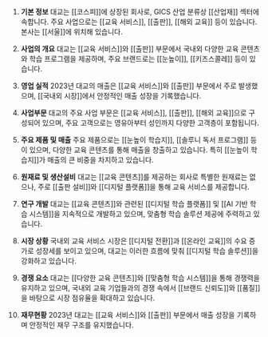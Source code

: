 1. **기본 정보**
대교는 [[코스피]]에 상장된 회사로, GICS 산업 분류상 [[산업재]] 섹터에 속합니다. 주요 사업으로는 [[교육 서비스]], [[출판]], [[해외 교육]] 등이 있습니다. 본사는 [[서울]]에 위치해 있습니다.

2. **사업의 개요**
대교는 [[교육 서비스]]와 [[출판]] 부문에서 국내외 다양한 교육 콘텐츠와 학습 프로그램을 제공하며, 주요 브랜드로는 [[눈높이]], [[키즈스콜레]] 등이 있습니다.

3. **영업 실적**
2023년 대교의 매출은 [[교육 서비스]]와 [[출판]] 부문에서 주로 발생했으며, [[국내외 시장]]에서 안정적인 매출 성장을 기록했습니다.

4. **사업부문**
대교의 주요 사업 부문은 [[교육 서비스]], [[출판]], [[해외 교육]]으로 구성되어 있으며, 주요 고객으로는 영유아부터 성인까지 다양한 고객층이 포함됩니다.

5. **주요 제품 및 매출**
주요 제품으로는 [[눈높이 학습지]], [[솔루니 독서 프로그램]] 등이 있으며, 다양한 교육 콘텐츠를 통해 매출을 창출하고 있습니다. 특히 [[눈높이 학습지]]가 매출의 큰 비중을 차지하고 있습니다.

6. **원재료 및 생산설비**
대교는 [[교육 콘텐츠]]를 제공하는 회사로 특별한 원재료는 없으나, 주로 [[출판 설비]]와 [[디지털 플랫폼]]을 통해 교육 서비스를 제공합니다.

7. **연구 개발**
대교는 [[교육 콘텐츠]]와 관련된 [[디지털 학습 플랫폼]] 및 [[AI 기반 학습 시스템]]을 지속적으로 개발하고 있으며, 맞춤형 학습 솔루션 제공에 주력하고 있습니다.

8. **시장 상황**
국내외 교육 서비스 시장은 [[디지털 전환]]과 [[온라인 교육]]의 수요 증가로 성장세를 보이고 있으며, 대교는 이러한 흐름에 맞춰 [[디지털 학습 솔루션]]을 강화하고 있습니다.

9. **경쟁 요소**
대교는 [[다양한 교육 콘텐츠]]와 [[맞춤형 학습 시스템]]을 통해 경쟁력을 유지하고 있으며, 국내외 교육 기업들과의 경쟁 속에서 [[브랜드 신뢰도]]와 [[품질]]을 바탕으로 시장 점유율을 확대하고 있습니다.

10. **재무현황**
2023년 대교는 [[교육 서비스]]와 [[출판]] 부문에서 매출 성장을 기록하며 안정적인 재무 구조를 유지했습니다.
